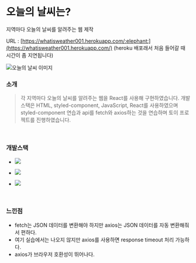 # 오늘의 날씨는?

지역마다 오늘의 날씨를 알려주는 웹 제작

URL : [https://whatisweather001.herokuapp.com/:elephant:](https://whatisweather001.herokuapp.com/) (heroku 배포래서 처음 들어갈 때 시간이 좀 지연됩니다)

![오늘의 날씨 이미지](https://user-images.githubusercontent.com/68219145/186843068-15a3345f-95b3-46a2-8b8f-f5e3d6a8f782.gif)

### 소개

> 각 지역마다 오늘의 날씨를 알려주는 웹을 React를 사용해 구현하였습니다. 개발스택은 HTML, styled-component, JavaScript, React를 사용하였으며 styled-component 연습과 api를 fetch와 axios하는 것을 연습하며 토이 프로젝트를 진행하였습니다.

<br>

### 개발스택

-   <img src="https://img.shields.io/badge/HTML5-E34F26?style=flat-square&logo=HTML5&logoColor=white"/></a>

-   <img src="https://img.shields.io/badge/CSS3-1572B6?style=flat-square&logo=CSS3&logoColor=white"/></a>

-   <img src="https://img.shields.io/badge/Javascript-ffb13b?style=flat-square&logo=javascript&logoColor=white"/>

<br>

### 느낀점

-   fetch는 JSON 데이터를 변환해야 하지만 axios는 JSON 데이터를 자동 변환해줘서 편하다.
-   여기 실습에서는 나오지 않지만 axios를 사용하면 response timeout 처리 가능하다.
-   axios가 브라우저 호환성이 뛰어나다.
